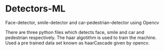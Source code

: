 # Detectors-ML
Face-detector, smile-detector and car-pedestrian-detector using Opencv

There are three python files which detects face, smile and car and pedestrian respectively.
The haar algotithm is used to train the machine. Used a pre trained data set known as haarCascade given by opencv.
